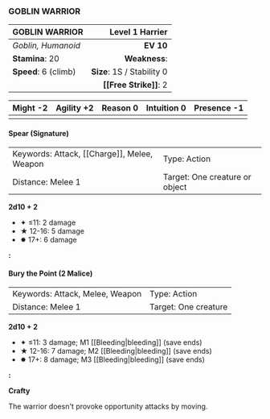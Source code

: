 ### GOBLIN WARRIOR

| GOBLIN WARRIOR       |        **Level 1 Harrier** |
| :------------------- | -------------------------: |
| *Goblin, Humanoid*   |                  **EV 10** |
| **Stamina**: 20      |              **Weakness**: |
| **Speed**: 6 (climb) | **Size**: 1S / Stability 0 |
|                      |     **[[Free Strike]]**: 2 |

| **Might** -2 | **Agility** +2 | **Reason** 0 | **Intuition** 0 | **Presence** -1 |
| ------------ | -------------- | ------------ | --------------- | --------------- |
|              |                |              |                 |                 |

#### Spear (Signature)

|                                             |                                |
| :------------------------------------------ | :----------------------------- |
| Keywords: Attack, [[Charge]], Melee, Weapon | Type: Action                   |
| Distance: Melee 1                           | Target: One creature or object |

**2d10 + 2**

- ✦ ≤11: 2 damage
- ★ 12-16: 5 damage
- ✸ 17+: 6 damage

**:**

#### Bury the Point (2 Malice)

|                                 |                      |
| :------------------------------ | :------------------- |
| Keywords: Attack, Melee, Weapon | Type: Action         |
| Distance: Melee 1               | Target: One creature |

**2d10 + 2**

- ✦ ≤11: 3 damage; M1 [[Bleeding|bleeding]] (save ends)
- ★ 12-16: 7 damage; M2 [[Bleeding|bleeding]] (save ends)
- ✸ 17+: 8 damage; M3 [[Bleeding|bleeding]] (save ends)

**:**

**Crafty**

The warrior doesn't provoke opportunity attacks by moving.

